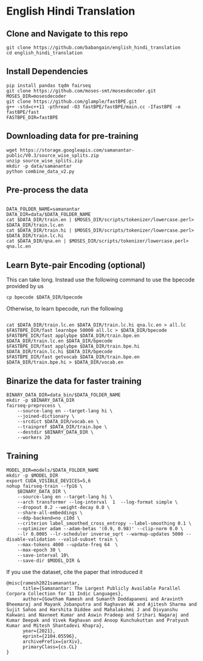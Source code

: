# English Hindi Translation
## Clone and Navigate to this repo
```
git clone https://github.com/babangain/english_hindi_translation
cd english_hindi_translation
```
## Install Dependencies
```
pip install pandas tqdm fairseq
git clone https://github.com/moses-smt/mosesdecoder.git
MOSES_DIR=mosesdecoder
git clone https://github.com/glample/fastBPE.git
g++ -std=c++11 -pthread -O3 fastBPE/fastBPE/main.cc -IfastBPE -o fastBPE/fast
FASTBPE_DIR=fastBPE
```
## Downloading data for pre-training
```
wget https://storage.googleapis.com/samanantar-public/V0.3/source_wise_splits.zip
unzip source_wise_splits.zip
mkdir -p data/samanantar
python combine_data_v2.py
```

## Pre-process the data
```

DATA_FOLDER_NAME=samanantar
DATA_DIR=data/$DATA_FOLDER_NAME
cat $DATA_DIR/train.en | $MOSES_DIR/scripts/tokenizer/lowercase.perl> $DATA_DIR/train.lc.en
cat $DATA_DIR/train.hi | $MOSES_DIR/scripts/tokenizer/lowercase.perl> $DATA_DIR/train.lc.hi
cat $DATA_DIR/qna.en | $MOSES_DIR/scripts/tokenizer/lowercase.perl> qna.lc.en

```
## Learn Byte-pair Encoding (optional)
This can take long. Instead use the following command to use the bpecode provided by us
```
cp bpecode $DATA_DIR/bpecode
```
Otherwise, to learn bpecode, run the following
```

cat $DATA_DIR/train.lc.en $DATA_DIR/train.lc.hi qna.lc.en > all.lc
$FASTBPE_DIR/fast learnbpe 50000 all.lc > $DATA_DIR/bpecode
$FASTBPE_DIR/fast applybpe $DATA_DIR/train.bpe.en $DATA_DIR/train.lc.en $DATA_DIR/bpecode
$FASTBPE_DIR/fast applybpe $DATA_DIR/train.bpe.hi $DATA_DIR/train.lc.hi $DATA_DIR/bpecode
$FASTBPE_DIR/fast getvocab $DATA_DIR/train.bpe.en $DATA_DIR/train.bpe.hi > $DATA_DIR/vocab.en
```

## Binarize the data for faster training
```
BINARY_DATA_DIR=data_bin/$DATA_FOLDER_NAME
mkdir -p $BINARY_DATA_DIR
fairseq-preprocess \
    --source-lang en --target-lang hi \
    --joined-dictionary \
    --srcdict $DATA_DIR/vocab.en \
    --trainpref $DATA_DIR/train.bpe \
    --destdir $BINARY_DATA_DIR \
    --workers 20
```

## Training
```
MODEL_DIR=models/$DATA_FOLDER_NAME
mkdir -p $MODEL_DIR
export CUDA_VISIBLE_DEVICES=5,6
nohup fairseq-train --fp16 \
    $BINARY_DATA_DIR \
    --source-lang en --target-lang hi \
    --arch transformer --log-interval  1  --log-format simple \
    --dropout 0.2 --weight-decay 0.0 \
    --share-all-embeddings \
    --ddp-backend=no_c10d \
    --criterion label_smoothed_cross_entropy --label-smoothing 0.1 \
    --optimizer adam --adam-betas '(0.9, 0.98)' --clip-norm 0.0 \
    --lr 0.0005 --lr-scheduler inverse_sqrt --warmup-updates 5000 --disable-validation --valid-subset train \
    --max-tokens 4000 --update-freq 64  \
    --max-epoch 30 \
    --save-interval 10\
    --save-dir $MODEL_DIR &
```
If you use the dataset, cite the paper that introduced it
```
@misc{ramesh2021samanantar,
      title={Samanantar: The Largest Publicly Available Parallel Corpora Collection for 11 Indic Languages}, 
      author={Gowtham Ramesh and Sumanth Doddapaneni and Aravinth Bheemaraj and Mayank Jobanputra and Raghavan AK and Ajitesh Sharma and Sujit Sahoo and Harshita Diddee and Mahalakshmi J and Divyanshu Kakwani and Navneet Kumar and Aswin Pradeep and Srihari Nagaraj and Kumar Deepak and Vivek Raghavan and Anoop Kunchukuttan and Pratyush Kumar and Mitesh Shantadevi Khapra},
      year={2021},
      eprint={2104.05596},
      archivePrefix={arXiv},
      primaryClass={cs.CL}
}
```
